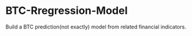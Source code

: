# BTC-Rregression-Model
Build a BTC prediction(not exactly) model from related financial indicators.
